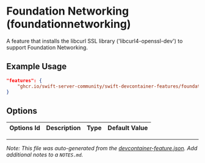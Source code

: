 
# Foundation Networking (foundationnetworking)

A feature that installs the libcurl SSL library ('libcurl4-openssl-dev') to support Foundation Networking.

## Example Usage

```json
"features": {
    "ghcr.io/swift-server-community/swift-devcontainer-features/foundationnetworking:1": {}
}
```

## Options

| Options Id | Description | Type | Default Value |
|-----|-----|-----|-----|




---

_Note: This file was auto-generated from the [devcontainer-feature.json](https://github.com/swift-server-community/swift-devcontainer-features/blob/main/src/foundationnetworking/devcontainer-feature.json).  Add additional notes to a `NOTES.md`._
